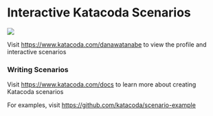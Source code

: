 # Interactive Katacoda Scenarios

[![](http://shields.katacoda.com/katacoda/danawatanabe/count.svg)](https://www.katacoda.com/danawatanabe "Get your profile on Katacoda.com")

Visit https://www.katacoda.com/danawatanabe to view the profile and interactive scenarios

### Writing Scenarios
Visit https://www.katacoda.com/docs to learn more about creating Katacoda scenarios

For examples, visit https://github.com/katacoda/scenario-example
